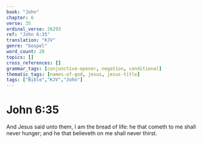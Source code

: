 ```yaml
---
book: "John"
chapter: 6
verse: 35
ordinal_verse: 26293
ref: "John 6:35"
translation: "KJV"
genre: "Gospel"
word_count: 28
topics: []
cross_references: []
grammar_tags: [conjunctive-opener, negation, conditional]
thematic_tags: [names-of-god, jesus, jesus-title]
tags: ["Bible","KJV","John"]
---
```


# John 6:35

And Jesus said unto them, I am the bread of life: he that cometh to me shall never hunger; and he that believeth on me shall never thirst.

